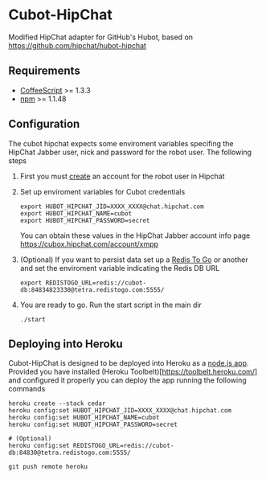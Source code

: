Cubot-HipChat
=============

Modified HipChat adapter for GitHub's Hubot, based on
https://github.com/hipchat/hubot-hipchat

## Requirements

* [CoffeeScript](https://github.com/jashkenas/coffee-script) >= 1.3.3
* [npm](https://github.com/joyent/node/wiki/Installing-Node.js-via-package-manager) >= 1.1.48

## Configuration

The cubot hipchat expects some enviroment variables specifing the HipChat Jabber
user, nick and password for the robot user. The following steps

1. First you must [create](https://www.hipchat.com/sign_up) an account for the
   robot user in Hipchat
2. Set up enviroment variables for Cubot credentials

    ```shell
    export HUBOT_HIPCHAT_JID=XXXX_XXXX@chat.hipchat.com
    export HUBOT_HIPCHAT_NAME=cubot
    export HUBOT_HIPCHAT_PASSWORD=secret
    ```

   You can obtain these values in the HipChat Jabber account info page
   https://cubox.hipchat.com/account/xmpp

3. (Optional) If you want to persist data set up a
   [Redis To Go](https://redistogo.com/) or another and set the enviroment
   variable indicating the Redis DB URL

    ```shell
    export REDISTOGO_URL=redis://cubot-db:84834823330@tetra.redistogo.com:5555/
    ```

4. You are ready to go. Run the start script in the main dir

    ```shell
    ./start
    ```

## Deploying into Heroku

Cubot-HipChat is designed to be deployed into Heroku as a
[node.js app](https://devcenter.heroku.com/articles/nodejs). Provided you have
installed (Heroku Toolbelt)[https://toolbelt.heroku.com/] and configured it
properly you can deploy the app running the following commands

```shell
heroku create --stack cedar
heroku config:set HUBOT_HIPCHAT_JID=XXXX_XXXX@chat.hipchat.com
heroku config:set HUBOT_HIPCHAT_NAME=cubot
heroku config:set HUBOT_HIPCHAT_PASSWORD=secret

# (Optional)
heroku config:set REDISTOGO_URL=redis://cubot-db:84830@tetra.redistogo.com:5555/

git push remote heroku
```
